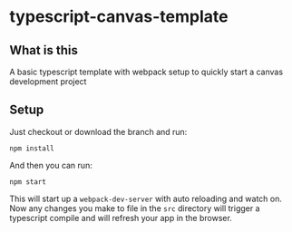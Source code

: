 # typescript-canvas-template

## What is this
A basic typescript template with webpack setup to quickly start a canvas development project

## Setup
Just checkout or download the branch and run:

    npm install
    
And then you can run:

    npm start
    
This will start up a `webpack-dev-server` with auto reloading and watch on. Now any changes you make to file in the `src` directory will trigger a typescript compile and will refresh your app in the browser.
